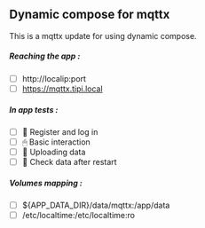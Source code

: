## Dynamic compose for mqttx
This is a mqttx update for using dynamic compose.
##### Reaching the app :
- [ ] http://localip:port
- [ ] https://mqttx.tipi.local
##### In app tests :
- [ ] 📝 Register and log in
- [ ] 🖱 Basic interaction
- [ ] 🌆 Uploading data
- [ ] 🔄 Check data after restart
##### Volumes mapping :
- [ ] ${APP_DATA_DIR}/data/mqttx:/app/data
- [ ] /etc/localtime:/etc/localtime:ro
